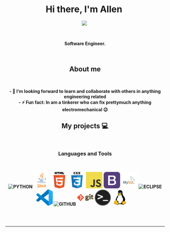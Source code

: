 <!-- Profile Begin-->

<!-- Greetings begin-->
<p>
  <h1 align="center"><b>Hi there, I'm Allen <img src="" alt="" width="30"></h1>
</p>
<!-- Greetings End-->

<!-- Social begin-->
<p align="center">
<!--<a href="https://twitter.com/techllen"><img src="https://img.shields.io/badge/Twitter-1DA1F2?style=for-the-badge&logo=twitter&logoColor=white" alt="Twitter" /></a>&nbsp;-->
<a href="https://www.linkedin.com/in/techllen"><img src="https://img.shields.io/badge/LinkedIn-0077B5?style=for-the-badge&logo=linkedin&logoColor=white alt="linkedin" /></a>&nbsp;
</p>
<br />
<!-- Social End-->

<!-- Intro begin-->
<!--<p align="center" >Full Stack Software Engineer.</p>-->
<p align="center" >Software Engineer.</p>

<br />
<!-- Intro End-->
  
<!-- About Me begin-->
<h2 align="center">About me</h2>
<br />
<p align="center">
<!-- - 🔭 I am currently working on PYTHON and JAVA projects plus a little bit of C# 😉<br /> -->
<!-- - 🌱 I’m currently learning PYTHON<br /> -->
- 👯 I’m looking forward to learn and collaborate with others in anything engineering related  <br />
<!-- 🤔 I’m looking for help to get into Open Source projects <br />-->
<!-- - 🥅 2022 Goals: Contribute to Open Source projects <br /> -->
- ⚡ Fun fact: In am a tinkerer who can fix prettymuch anything electromechanical 😉 
  <!-- and a cosmology nerdy as well --> 
</p>
<!-- About Me end-->

<!-- Projects begin-->
<h2 align="center">My projects 💻</h2> 
<br />

<p align="center">
<!--    <a href="https://github.com/techllen/expenses-analyst"><img width="600" src="https://github.com/techllen/expenses-analyst/blob/main/screenshots/home_page_2.png" /> <br /></a>
  <a href="https://github.com/techllen/expenses-analyst"><img align="" src="https://github-readme-stats.vercel.app/api/pin/?username=techllen&repo=expenses-analyst&theme=algolia" /></a>
  <br />
  <br />
   <a href="https://github.com/techllen/tv_shows_b"><img width="600" src="https://github.com/techllen/tv_shows_b/blob/main/screenshots/edit_show_page.png" /> <br /></a>
  <a href="https://github.com/techllen/tv_shows_b"><img align="" src="https://github-readme-stats.vercel.app/api/pin/?username=techllen&repo=tv_shows_b&theme=algolia" /></a>
  <br />
  <br />
  <a href="https://github.com/techllen/agenda-App"><img width="600" src="https://github.com/techllen/techllen/blob/main/agendaappimg.png" /> <br /></a>
  <a href="https://github.com/techllen/agenda-App"><img align="" src="https://github-readme-stats.vercel.app/api/pin/?username=techllen&repo=agenda-App&theme=algolia" /></a>
  <br /> -->
  <!--<br />
  <a href="https://techllen.github.io/SILU/"><img width="600" src="https://github.com/techllen/techllen/blob/main/siluwebsiteimg.png" /></a> <br />
  <a href="https://github.com/techllen/SILU"><img align="" src="https://github-readme-stats.vercel.app/api/pin/?username=techllen&repo=SILU&theme=algolia" /></a>
  <br />-->
<!--   <br />
  <a href="https://github.com/techllen/car-dealership-pt1-console"><img width="600" src="https://github.com/techllen/techllen/blob/main/agendaappconsoleimg.png" /></a><br />
  <a href="https://github.com/techllen/car-dealership-pt1-console"><img align="" src="https://github-readme-stats.vercel.app/api/pin/?username=techllen&repo=car-dealership-pt1-console&theme=algolia" /></a>

  <!--<br />
  <a href="https://github.com/techllen/simon-game"><img width="600" src="https://github.com/techllen/simon-game/blob/main/ScreenShots/Home.png" /></a> <br />
  <a href="https://github.com/techllen/simon-game"><img align="" src="https://github-readme-stats.vercel.app/api/pin/?username=techllen&repo=simon-game&theme=algolia" /></a>
  <br />
<br />
<br />
  <a href="https://github.com/techllen/keeper-app"><img width="600" src="https://github.com/techllen/keeper-app/blob/main/ScreenShots/Adding%20Task.png" /></a> <br />
  <a href="https://github.com/techllen/keeper-app"><img align="" src="https://github-readme-stats.vercel.app/api/pin/?username=techllen&repo=keeper-app&theme=algolia" /></a>
  <br />
  </p>-->

  <!--<br />
  <a href="https://techllen.github.io/Linux OS History/"><img width="600" src="https://github.com/techllen/techllen/blob/main/siluwebsiteimg.png" /></a> <br />
  <a href="https://github.com/techllen/Linux OS History"><img align="" src="https://github-readme-stats.vercel.app/api/pin/?username=techllen&repo=SILU&theme=algolia" /></a>
  <br />-->
  
<!-- Projects end-->
  
<!--Languages and tools begin-->
<h3 align="center"> Languages and Tools</h3>
<br />
<p align="center">
  <img alt="PYTHON" width="52px" src="https://www.python.org/static/community_logos/python-powered-h-140x182.png"/>
  <img alt="JAVA" width="52px" src="https://raw.githubusercontent.com/github/explore/80688e429a7d4ef2fca1e82350fe8e3517d3494d/topics/java/java.png"/>
  <img alt="HTML5" width="52px" src="https://raw.githubusercontent.com/github/explore/80688e429a7d4ef2fca1e82350fe8e3517d3494d/topics/html/html.png"/>
  <img alt="CSS3" width="52px" src="https://raw.githubusercontent.com/github/explore/80688e429a7d4ef2fca1e82350fe8e3517d3494d/topics/css/css.png"/>
  <img alt="JAVASCRIPT" width="52px" src="https://raw.githubusercontent.com/github/explore/80688e429a7d4ef2fca1e82350fe8e3517d3494d/topics/javascript/javascript.png"/>
<!--   <img alt="SPRING" width="52px" height="52px" src="https://avatars.githubusercontent.com/u/1134463?v=4"/> -->
<!--   <img alt="REACT" width="52px" src="https://raw.githubusercontent.com/github/explore/80688e429a7d4ef2fca1e82350fe8e3517d3494d/topics/react/react.png"/> -->
<!--   <img alt="HIBERNATE" width="52px" height="52px"src="https://hibernate.org/images/hibernate-logo.svg"/> -->
  <img alt="BOOTSTRAP" width="52px" src="https://raw.githubusercontent.com/github/explore/80688e429a7d4ef2fca1e82350fe8e3517d3494d/topics/bootstrap/bootstrap.png"/>
  <img alt="MYSQL" width="52px" src="https://raw.githubusercontent.com/github/explore/80688e429a7d4ef2fca1e82350fe8e3517d3494d/topics/mysql/mysql.png"/>
  <img alt="ECLIPSE" width="52px" height="32px" src="https://www.eclipse.org/org/artwork/images/eclipse_ide_logo.png"/>
  <img alt="VS CODE" width="52px" src="https://raw.githubusercontent.com/github/explore/80688e429a7d4ef2fca1e82350fe8e3517d3494d/topics/visual-studio-code/visual-studio-code.png"/>
  <img alt="GITHUB" width="52px" src="https://github.githubassets.com/images/modules/logos_page/GitHub-Mark.png"/>
  <img alt="GIT" width="52px" src="https://raw.githubusercontent.com/github/explore/80688e429a7d4ef2fca1e82350fe8e3517d3494d/topics/git/git.png"/>
  <img alt="TERMINAL" width="52px" src="https://raw.githubusercontent.com/github/explore/80688e429a7d4ef2fca1e82350fe8e3517d3494d/topics/terminal/terminal.png"/>
  <img alt="LINUX" width="52px" src="https://raw.githubusercontent.com/github/explore/80688e429a7d4ef2fca1e82350fe8e3517d3494d/topics/linux/linux.png"/>
 
  
  <img alt="" width="52px" src=""/>
  <img alt="" width="52px" src=""/>
  <img alt="" width="52px" src=""/>
  <img alt="" width="52px" src=""/>
  <img alt="" width="52px" src=""/>

</p>
<br />
<br />
<!--languages and tools end-->

<!-- My Stats begin-->
---
<!--<p align="center">
<img src="https://github-readme-stats.vercel.app/api/top-langs/?username=techllen&layout=compact&theme=algolia" width="400" height="300"/>
<img src="https://github-readme-stats.vercel.app/api?username=techllen&theme=algolia&show_icons=True" width="400" />
</p>-->
<!-- My Stats ends-->

<!-- Profile End-->
